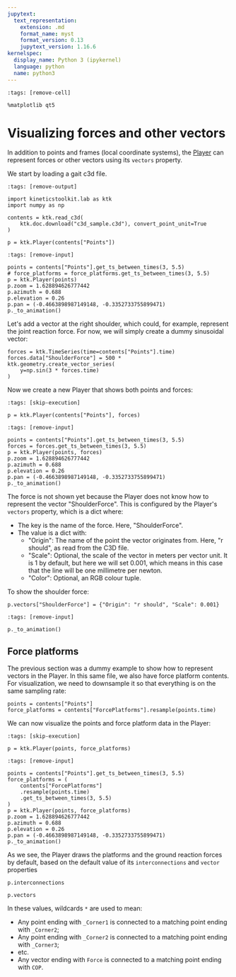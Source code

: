 ```yaml
---
jupytext:
  text_representation:
    extension: .md
    format_name: myst
    format_version: 0.13
    jupytext_version: 1.16.6
kernelspec:
  display_name: Python 3 (ipykernel)
  language: python
  name: python3
---
```


```{code-cell} ipython3
:tags: [remove-cell]

%matplotlib qt5
```

# Visualizing forces and other vectors

In addition to points and frames (local coordinate systems), the [Player](api/ktk.Player.rst) can represent forces or other vectors using its `vectors` property.

We start by loading a gait c3d file.

```{code-cell} ipython3
:tags: [remove-output]

import kineticstoolkit.lab as ktk
import numpy as np

contents = ktk.read_c3d(
    ktk.doc.download("c3d_sample.c3d"), convert_point_unit=True
)

p = ktk.Player(contents["Points"])
```

```{code-cell} ipython3
:tags: [remove-input]

points = contents["Points"].get_ts_between_times(3, 5.5)
# force_platforms = force_platforms.get_ts_between_times(3, 5.5)
p = ktk.Player(points)
p.zoom = 1.628894626777442
p.azimuth = 0.688
p.elevation = 0.26
p.pan = (-0.4663898987149148, -0.3352733755899471)
p._to_animation()
```

Let's add a vector at the right shoulder, which could, for example, represent the joint reaction force. For now, we will simply create a dummy sinusoidal vector:

```{code-cell} ipython3
forces = ktk.TimeSeries(time=contents["Points"].time)
forces.data["ShoulderForce"] = 500 * ktk.geometry.create_vector_series(
    y=np.sin(3 * forces.time)
)
```

Now we create a new Player that shows both points and forces:

```{code-cell} ipython3
:tags: [skip-execution]

p = ktk.Player(contents["Points"], forces)
```

```{code-cell} ipython3
:tags: [remove-input]

points = contents["Points"].get_ts_between_times(3, 5.5)
forces = forces.get_ts_between_times(3, 5.5)
p = ktk.Player(points, forces)
p.zoom = 1.628894626777442
p.azimuth = 0.688
p.elevation = 0.26
p.pan = (-0.4663898987149148, -0.3352733755899471)
p._to_animation()
```

The force is not shown yet because the Player does not know how to represent the vector "ShoulderForce". This is configured by the Player's `vectors` property, which is a dict where:
- The key is the name of the force. Here, "ShoulderForce".
- The value is a dict with:
    - "Origin": The name of the point the vector originates from. Here, "r should", as read from the C3D file.
    - "Scale": Optional, the scale of the vector in meters per vector unit. It is 1 by default, but here we will set 0.001, which means in this case that the line will be one millimetre per newton.
    - "Color": Optional, an RGB colour tuple.

To show the shoulder force:

```{code-cell} ipython3
p.vectors["ShoulderForce"] = {"Origin": "r should", "Scale": 0.001}
```

```{code-cell} ipython3
:tags: [remove-input]

p._to_animation()
```

## Force platforms

The previous section was a dummy example to show how to represent vectors in the Player. In this same file, we also have force platform contents. For visualization, we need to downsample it so that everything is on the same sampling rate:

```{code-cell} ipython3
points = contents["Points"]
force_platforms = contents["ForcePlatforms"].resample(points.time)
```

We can now visualize the points and force platform data in the Player:

```{code-cell} ipython3
:tags: [skip-execution]

p = ktk.Player(points, force_platforms)
```

```{code-cell} ipython3
:tags: [remove-input]

points = contents["Points"].get_ts_between_times(3, 5.5)
force_platforms = (
    contents["ForcePlatforms"]
    .resample(points.time)
    .get_ts_between_times(3, 5.5)
)
p = ktk.Player(points, force_platforms)
p.zoom = 1.628894626777442
p.azimuth = 0.688
p.elevation = 0.26
p.pan = (-0.4663898987149148, -0.3352733755899471)
p._to_animation()
```

As we see, the Player draws the platforms and the ground reaction forces by default, based on the default value of its `interconnections` and `vector` properties

```{code-cell} ipython3
p.interconnections
```

```{code-cell} ipython3
p.vectors
```

In these values, wildcards `*` are used to mean:
- Any point ending with `_Corner1` is connected to a matching point ending with `_Corner2`;
- Any point ending with `_Corner2` is connected to a matching point ending with `_Corner3`;
- etc.
- Any vector ending with `Force` is connected to a matching point ending with `COP`.

